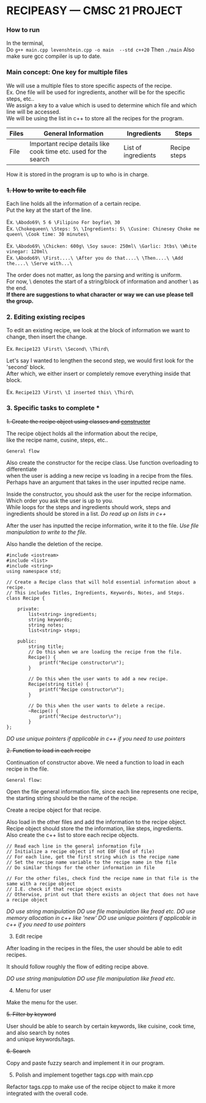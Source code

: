 # RECIPEASY — CMSC 21 PROJECT

### How to run

In the terminal,  
Do `g++ main.cpp levenshtein.cpp -o main  --std c++20`
Then `./main`
Also make sure gcc compiler is up to date.

###  Main concept: One key for multiple files

We will use a multiple files to store specific aspects of the recipe.  
Ex. One file will be used for ingredients, another will be for the specific steps, etc..  
We assign a key to a value which is used to determine which file and which line will be accessed.  
We will be using the list in c++ to store all the recipes for the program.

| Files    | General Information                                              | Ingredients        | Steps        |
|----------|------------------------------------------------------------------|--------------------|--------------|
| File   | Important recipe details like cook time etc. used for the search | List of ingredients| Recipe steps |


How it is stored in the program is up to who is in charge.

### ~~1. How to write to each file~~

Each line holds all the  information of a certain recipe.  
Put the key at the start of the line.

Ex. `\Abodo69\ 5 6 \Filipino For boyfie\ 30`  
Ex. `\Chokequeen\ \Steps: 5\ \Ingredients: 5\ \Cusine: Chinesey Choke me queen\ \Cook time: 30 minutes\`    

Ex. `\Abodo69\ \Chicken: 600g\ \Soy sauce: 250ml\ \Garlic: 3tbs\ \White vinegar: 120ml\`  
Ex. `\Abodo69\ \First....\ \After you do that....\ \Then....\ \Add the....\ \Serve with...\`  

The order does not matter, as long the parsing and writing is uniform.  
For now, \ denotes the start of a string/block of information and another \ as the end.  
**If there are suggestions to what character or way we can use please tell the group.** 

### 2. Editing existing recipes

To edit an existing recipe, we look at the block of information we want to change, then insert the change.  

Ex. `Recipe123 \First\ \Second\ \Third\`

Let's say I wanted to lengthen the second step, we would first look for the 'second' block.  
After which, we either insert or completely remove everything inside that block.

Ex. `Recipe123 \First\ \I inserted this\ \Third\`

### 3. Specific tasks to complete *

~~1. Create the recipe object using classes and [constructor](https://www.geeksforgeeks.org/constructors-c/)~~

The recipe object holds all the information about the recipe,  
like the recipe name, cusine, steps, etc.. 

`General flow`

Also create the constructor for the recipe class. Use function overloading to differentiate  
when the user is adding a new recipe vs loading in a recipe from the files.
Perhaps have an argument that takes in the user inputted recipe name.

Inside the constructor, you should ask the user for the recipe information.
Which order you ask the user is up to you.  
While loops for the steps and ingredients should work, steps and ingredients should be stored in a list. 
*Do read up on lists in c++* 

After the user has inputted the recipe information, write it to the file. 
*Use file manipulation to write to the file.*


Also handle the deletion of the recipe.

```
#include <iostream>
#include <list>
#include <string>
using namespace std;

// Create a Recipe class that will hold essential information about a recipe.
// This includes Titles, Ingredients, Keywords, Notes, and Steps.
class Recipe {

    private:
        list<string> ingredients;
        string keywords;
        string notes;
        list<string> steps;

    public:
        string title;
        // Do this when we are loading the recipe from the file.
        Recipe() {
            printf("Recipe constructor\n");
        }

        // Do this when the user wants to add a new recipe.
        Recipe(string title) {
            printf("Recipe constructor\n");
        }

        // Do this when the user wants to delete a recipe.
        ~Recipe() {
            printf("Recipe destructor\n");
        }
};
```

*DO use unique pointers if applicable in c++ if you need to use pointers*

~~2. Function to load in each recipe~~

Continuation of constructor above.
We need a function to load in each recipe in the file.

`General flow:`

Open the file general information file, since each line represents one recipe,   
the starting string should be the name of the recipe.  

Create a recipe object for that recipe.  

Also load in the other files and add the information to the recipe object.  
Recipe object should store the the information, like steps, ingredients.  
Also create the c++ list to store each recipe objects.  

```
// Read each line in the general information file
// Initialize a recipe object if not EOF (End of file)
// For each line, get the first string which is the recipe name
// Set the recipe name variable to the recipe name in the file
// Do similar things for the other information in file

// For the other files, check find the recipe name in that file is the same with a recipe object  
// I.E. check if that recipe object exists
// Otherwise, print out that there exists an object that does not have a recipe object
```

*DO use string manipulation*
*DO use file manipulation like fread etc.*
*DO use memory allocation in c++ like 'new'*
*DO use unique pointers if applicable in c++ if you need to use pointers*

3. Edit recipe

After loading in the recipes in the files, the user should be able to 
edit recipes.

It should follow roughly the flow of editing recipe above.

*DO use string manipulation*
*DO use file manipulation like fread etc.*

4. Menu for user

Make the menu for the user.

~~5. Filter by keyword~~

User should be able to search by certain keywords, like cuisine, cook time, and also search by notes  
and unique keywords/tags. 

~~6. Search~~

Copy and paste fuzzy search and implement it in our program.

5. Polish and implement together tags.cpp with main.cpp

Refactor tags.cpp to make use of the recipe object to make it more integrated with the overall code. 
